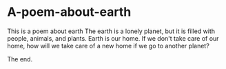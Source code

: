 # A-poem-about-earth
This is a poem about earth
The earth is a lonely planet, but it is filled with people, animals, and plants.
Earth is our home.
If we don't take care of our home, how will we take care of a new home if we go to another planet?

The end. 

